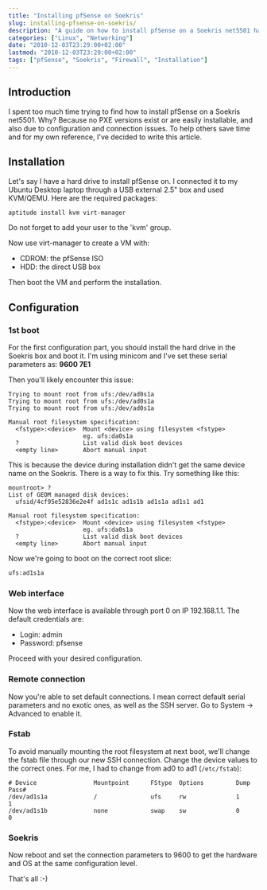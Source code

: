 ```yaml
---
title: "Installing pfSense on Soekris"
slug: installing-pfsense-on-soekris/
description: "A guide on how to install pfSense on a Soekris net5501 hardware platform including solutions for common issues."
categories: ["Linux", "Networking"]
date: "2010-12-03T23:29:00+02:00"
lastmod: "2010-12-03T23:29:00+02:00"
tags: ["pfSense", "Soekris", "Firewall", "Installation"]
---
```


## Introduction

I spent too much time trying to find how to install pfSense on a Soekris net5501. Why? Because no PXE versions exist or are easily installable, and also due to configuration and connection issues. To help others save time and for my own reference, I've decided to write this article.

## Installation

Let's say I have a hard drive to install pfSense on. I connected it to my Ubuntu Desktop laptop through a USB external 2.5" box and used KVM/QEMU. Here are the required packages:

```bash
aptitude install kvm virt-manager
```

Do not forget to add your user to the 'kvm' group.

Now use virt-manager to create a VM with:

* CDROM: the pfSense ISO
* HDD: the direct USB box

Then boot the VM and perform the installation.

## Configuration

### 1st boot

For the first configuration part, you should install the hard drive in the Soekris box and boot it. I'm using minicom and I've set these serial parameters as: **9600 7E1**

Then you'll likely encounter this issue:

```
Trying to mount root from ufs:/dev/ad0s1a
Trying to mount root from ufs:/dev/ad0s1a
Trying to mount root from ufs:/dev/ad0s1a

Manual root filesystem specification:
  <fstype>:<device>  Mount <device> using filesystem <fstype>
                     eg. ufs:da0s1a
  ?                  List valid disk boot devices
  <empty line>       Abort manual input
```

This is because the device during installation didn't get the same device name on the Soekris. There is a way to fix this. Try something like this:

```
mountroot> ?
List of GEOM managed disk devices:
  ufsid/4cf95e52836e2e4f ad1s1c ad1s1b ad1s1a ad1s1 ad1

Manual root filesystem specification:
  <fstype>:<device>  Mount <device> using filesystem <fstype>
                     eg. ufs:da0s1a
  ?                  List valid disk boot devices
  <empty line>       Abort manual input
```

Now we're going to boot on the correct root slice:

```bash
ufs:ad1s1a
```

### Web interface

Now the web interface is available through port 0 on IP 192.168.1.1. The default credentials are:

* Login: admin
* Password: pfsense

Proceed with your desired configuration.

### Remote connection

Now you're able to set default connections. I mean correct default serial parameters and no exotic ones, as well as the SSH server. Go to System -> Advanced to enable it.

### Fstab

To avoid manually mounting the root filesystem at next boot, we'll change the fstab file through our new SSH connection. Change the device values to the correct ones. For me, I had to change from ad0 to ad1 (`/etc/fstab`):

```
# Device                Mountpoint      FStype  Options         Dump    Pass#
/dev/ad1s1a             /               ufs     rw              1       1
/dev/ad1s1b             none            swap    sw              0       0
```

### Soekris

Now reboot and set the connection parameters to 9600 to get the hardware and OS at the same configuration level.

That's all :-)
